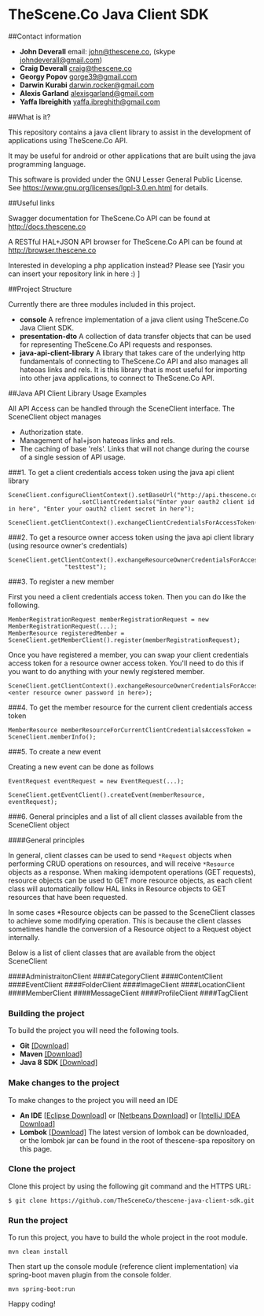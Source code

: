# TheScene.Co Java Client SDK

##Contact information
* **John Deverall** email: john@thescene.co, (skype johndeverall@gmail.com)
* **Craig Deverall** craig@thescene.co
* **Georgy Popov** gorge39@gmail.com
* **Darwin Kurabi** darwin.rocker@gmail.com
* **Alexis Garland** alexisgarland@gmail.com
* **Yaffa Ibreighith** yaffa.ibreghith@gmail.com

##What is it? 

This repository contains a java client library to assist in the development of applications using TheScene.Co API. 

It may be useful for android or other applications that are built using the java programming language. 

This software is provided under the GNU Lesser General Public License. See https://www.gnu.org/licenses/lgpl-3.0.en.html for details.

##Useful links

Swagger documentation for TheScene.Co API can be found at http://docs.thescene.co

A RESTful HAL+JSON API browser for TheScene.Co API can be found at http://browser.thescene.co

Interested in developing a php application instead? Please see [Yasir you can insert your repository link in here :) ]

##Project Structure

Currently there are three modules included in this project.

* **console** A refrence implementation of a java client using TheScene.Co Java Client SDK.
* **presentation-dto** A collection of data transfer objects that can be used for representing TheScene.Co API requests and responses.
* **java-api-client-library** A library that takes care of the underlying http fundamentals of connecting to TheScene.Co API and also manages all hateoas links and rels. It is this library that is most useful for importing into other java applications, to connect to TheScene.Co API.

##Java API Client Library Usage Examples

All API Access can be handled through the SceneClient interface. The SceneClient object manages

* Authorization state.
* Management of hal+json hateoas links and rels.
* The caching of base 'rels'. Links that will not change during the course of a single session of API usage. 

###1. To get a client credentials access token using the java api client library

```
SceneClient.configureClientContext().setBaseUrl("http://api.thescene.co")
					.setClientCredentials("Enter your oauth2 client id in here", "Enter your oauth2 client secret in here");

SceneClient.getClientContext().exchangeClientCredentialsForAccessToken();
```

###2. To get a resource owner access token using the java api client library (using resource owner's credentials)

```
SceneClient.getClientContext().exchangeResourceOwnerCredentialsForAccessToken(registeredMember.getEmail(),
				"testtest");
```

###3. To register a new member

First you need a client credentials access token. Then you can do like the following.

```
MemberRegistrationRequest memberRegistrationRequest = new MemberRegistrationRequest(...);
MemberResource registeredMember = SceneClient.getMemberClient().register(memberRegistrationRequest);
```

Once you have registered a member, you can swap your client credentials access token for a resource owner access token. You'll need to do this if you want to do anything with your newly registered member.  

```
SceneClient.getClientContext().exchangeResourceOwnerCredentialsForAccessToken(registeredMember.getEmail(), <enter resource owner password in here>);
```

###4. To get the member resource for the current client credentials access token

```
MemberResource memberResourceForCurrentClientCredentialsAccessToken = SceneClient.memberInfo();
```

###5. To create a new event

Creating a new event can be done as follows

```
EventRequest eventRequest = new EventRequest(...);

SceneClient.getEventClient().createEvent(memberResource, eventRequest);

```
###6. General principles and a list of all client classes available from the SceneClient object

####General principles

In general, client classes can be used to send `*Request` objects when performing CRUD operations on resources, and will receive `*Resource` objects as a response. When making idempotent operations (GET requests), resource objects can be used to GET more resource objects, as each client class will automatically follow HAL links in Resource objects to GET resources that have been requested.

In some cases *Resource objects can be passed to the SceneClient classes to achieve some modifying operation. This is because the client classes sometimes handle the conversion of a Resource object to a Request object internally.

Below is a list of client classes that are available from the object SceneClient

####AdministraitonClient
####CategoryClient
####ContentClient
####EventClient
####FolderClient
####ImageClient
####LocationClient
####MemberClient
####MessageClient
####ProfileClient
####TagClient


### Building the project

To build the project you will need the following tools. 

* **Git** [[Download]](https://git-scm.com/downloads)
* **Maven** [[Download]](https://maven.apache.org/download.cgi)
* **Java 8 SDK** [[Download]](http://www.oracle.com/technetwork/java/javase/downloads/jdk8-downloads-2133151.html)

### Make changes to the project

To make changes to the project you will need an IDE

* **An IDE** [[Eclipse Download]](https://eclipse.org/downloads/) or [[Netbeans Download]](https://netbeans.org/downloads/) or [[IntelliJ IDEA Download]](https://www.jetbrains.com/idea/download/)
* **Lombok** [[Download]](https://projectlombok.org/) The latest version of lombok can be downloaded, or the lombok jar can be found in the root of thescene-spa repository on this page. 

### Clone the project

Clone this project by using the following git command and the HTTPS URL:

    $ git clone https://github.com/TheSceneCo/thescene-java-client-sdk.git

### Run the project

To run this project, you have to build the whole project in the root module.

    mvn clean install

Then start up the console module (reference client implementation) via spring-boot maven plugin from the console folder.

    mvn spring-boot:run


Happy coding!
